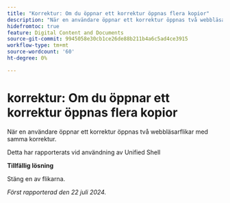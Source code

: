 ```yaml
---
title: "Korrektur: Om du öppnar ett korrektur öppnas flera kopior"
description: "När en användare öppnar ett korrektur öppnas två webbläsarflikar med samma korrektur. "
hidefromtoc: true
feature: Digital Content and Documents
source-git-commit: 9945058e30cb1ce26de88b211b4a6c5ad4ce3915
workflow-type: tm+mt
source-wordcount: '60'
ht-degree: 0%

---
```



# korrektur: Om du öppnar ett korrektur öppnas flera kopior

När en användare öppnar ett korrektur öppnas två webbläsarflikar med samma korrektur.

Detta har rapporterats vid användning av Unified Shell

**Tillfällig lösning**

Stäng en av flikarna.

_Först rapporterad den 22 juli 2024._
